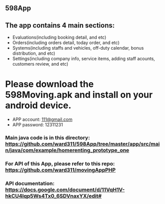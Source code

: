 ## 598App

## The app contains 4 main sections: 
* Evaluations(including booking detail, and etc)
* Orders(including orders detail, today order, and etc)
* Systems(including staffs and vehicles, off-duty calendar, bonus distribution, and etc)
* Settings(including company info, service items, adding staff acounts, customers review, and etc)

# Please download  the 598Moving.apk and install on your android device.
* APP account: 111@gmail.com  
* APP password: 12311231
### Main java code is in this directory: https://github.com/ward311/598App/tree/master/app/src/main/java/com/example/homerenting_prototype_one
### For API of this App, please refer to this repo: https://github.com/ward311/movingAppPHP
### API documentation: https://docs.google.com/document/d/11VqH1V-hkCU4lqp5Ws4Tx0_6SDVnaxYX/edit#
